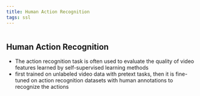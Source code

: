 ```yaml
---
title: Human Action Recognition
tags: ssl
---
```

```toc
```
## Human Action Recognition
- The action recognition task is often used to evaluate the quality of video features learned by self-supervised learning methods 
- first trained on unlabeled video data with pretext tasks, then it is fine-tuned on action recognition datasets with human annotations to recognize the actions



